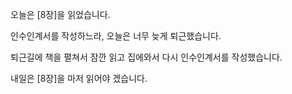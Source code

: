 오늘은 [8장]을 읽었습니다.

인수인계서를 작성하느라, 오늘은 너무 늦게 퇴근했습니다.

퇴근길에 책을 펼쳐서 잠깐 읽고 집에와서 다시 인수인계서를 작성했습니다.

내일은 [8장]을 마저 읽어야 겠습니다.
